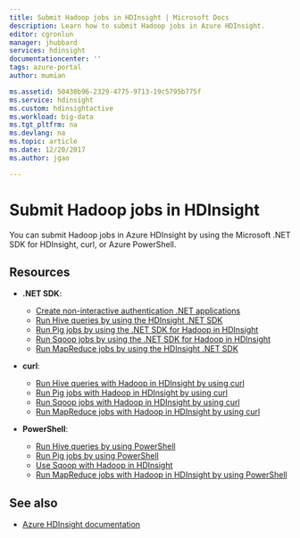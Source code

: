 ```yaml
---
title: Submit Hadoop jobs in HDInsight | Microsoft Docs
description: Learn how to submit Hadoop jobs in Azure HDInsight.
editor: cgronlun
manager: jhubbard
services: hdinsight
documentationcenter: ''
tags: azure-portal
author: mumian

ms.assetid: 50430b96-2329-4775-9713-19c5795b775f
ms.service: hdinsight
ms.custom: hdinsightactive
ms.workload: big-data
ms.tgt_pltfrm: na
ms.devlang: na
ms.topic: article
ms.date: 12/20/2017
ms.author: jgao

---
```

# Submit Hadoop jobs in HDInsight

You can submit Hadoop jobs in Azure HDInsight by using the Microsoft .NET SDK for HDInsight, curl, or Azure PowerShell.

## Resources

- **.NET SDK**:

  - [Create non-interactive authentication .NET applications](../hdinsight-create-non-interactive-authentication-dotnet-applications.md)
  - [Run Hive queries by using the HDInsight .NET SDK](apache-hadoop-use-hive-dotnet-sdk.md)
  - [Run Pig jobs by using the .NET SDK for Hadoop in HDInsight](apache-hadoop-use-pig-dotnet-sdk.md)
  - [Run Sqoop jobs by using the .NET SDK for Hadoop in HDInsight](apache-hadoop-use-sqoop-dotnet-sdk.md)
  - [Run MapReduce jobs by using the HDInsight .NET SDK](apache-hadoop-use-mapreduce-dotnet-sdk.md)

- **curl**:

  - [Run Hive queries with Hadoop in HDInsight by using curl](apache-hadoop-use-hive-curl.md)
  - [Run Pig jobs with Hadoop in HDInsight by using curl](apache-hadoop-use-pig-curl.md)
  - [Run Sqoop jobs with Hadoop in HDInsight by using curl](apache-hadoop-use-sqoop-curl.md)
  - [Run MapReduce jobs with Hadoop in HDInsight by using curl](apache-hadoop-use-mapreduce-curl.md)

- **PowerShell**:

  - [Run Hive queries by using PowerShell](apache-hadoop-use-hive-powershell.md)
  - [Run Pig jobs by using PowerShell](apache-hadoop-use-pig-powershell.md)
  - [Use Sqoop with Hadoop in HDInsight](apache-hadoop-use-sqoop-powershell.md)
  - [Run MapReduce jobs with Hadoop in HDInsight by using PowerShell](apache-hadoop-use-mapreduce-powershell.md)

## See also

- [Azure HDInsight documentation](https://docs.microsoft.com/azure/hdinsight/)